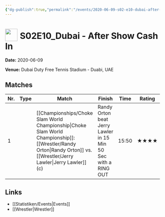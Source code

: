 ```yaml
---
{"dg-publish":true,"permalink":"/events/2020-06-09-s02-e10-dubai-after-show-cash-in/","title":"S02E10_Dubai - After Show Cash In","noteIcon":""}
---
```



# <img src="https://github.com/CptSpaulding1980/choke-slam-wrestling/releases/download/images/ChokeSlam.png" width="40" style="vertical-align:bottom; margin-right:8px;">**S02E10_Dubai - After Show Cash In**

**Date:** 2020-06-09

**Venue:** Dubai Duty Free Tennis Stadium - Duabi, UAE

## Matches

| Nr. | Type | Match | Finish | Time | Rating | Score |
|-----|------|-------|--------|------|--------|-------|
| 1 |  | [[Championships/Choke Slam World Championship\|Choke Slam World Championship]]: [[Wrestler/Randy Orton\|Randy Orton]] vs. [[Wrestler/Jerry Lawler\|Jerry Lawler]] (c) | Randy Orton beat Jerry Lawler in 15 Min 50 Sec with a RING OUT | 15:50 | ★★★★ | 85 |

## Links
- [[Statistiken/Events\|Events]]
- [[Wrestler\|Wrestler]]

